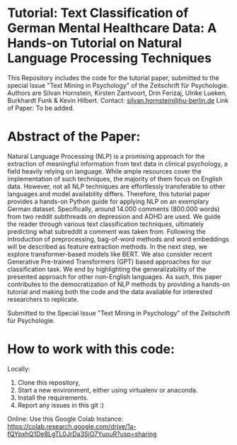 # Tutorial: Text Classification of German Mental Healthcare Data: A Hands-on Tutorial on Natural Language Processing Techniques
This Repository includes the code for the tutorial paper, submitted to the special Issue "Text Mining in Psychology" of the Zeitschrift für Psychologie.
Authors are Silvan Hornstein, Kirsten Zantvoort, Drin Ferizaj, Ulrike Lueken, Burkhardt Funk & Kevin Hilbert.
Contact: silvan.hornstein@hu-berlin.de
Link of Paper: To be added.

# Abstract of the Paper:
Natural Language Processing (NLP) is a promising approach for the extraction of meaningful information from text data in clinical psychology, a field heavily relying on language. While ample resources cover the implementation of such techniques, the majority of them focus on English data. However, not all NLP techniques are effortlessly transferable to other languages and model availability differs. Therefore, this tutorial paper provides a hands-on Python guide for applying NLP on an exemplary German dataset. Specifically, around 14.000 comments (800.000 words) from two reddit subthreads on depression and ADHD are used. We guide the reader through various text classification techniques, ultimately predicting what subreddit a comment was taken from. Following the introduction of preprocessing, bag-of-word methods and word embeddings will be described as feature extraction methods. In the next step, we explore transformer-based models like BERT. We also consider recent Generative Pre-trained Transformers (GPT) based approaches for our classification task. We end by highlighting the generalizability of the presented approach for other non-English languages. As such, this paper contributes to the democratization of NLP methods by providing a hands-on tutorial and making both the code and the data available for interested researchers to replicate.

Submitted to the Special Issue "Text Mining in Psychology" of the Zeitschrift für Psychologie.

# How to work with this code:
Locally: 
1. Clone this repository,
2. Start a new environment, either using virtualenv or anaconda.
3. Install the requirements.
4. Report any issues in this git :)

Online:
Use this Google Colab Instance: https://colab.research.google.com/drive/1a-fQYpxhQ1De8LgTL0JrDa3SjO7YuouR?usp=sharing
